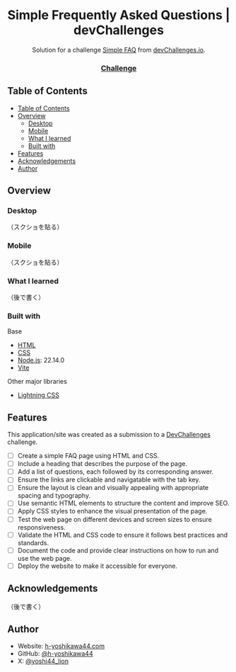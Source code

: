 <!-- Please update value in the {}  -->

<h1 align="center">Simple Frequently Asked Questions | devChallenges</h1>

<div align="center">
   Solution for a challenge <a href="https://devchallenges.io/challenge/simple-faq-challenge" target="_blank">Simple FAQ</a> from <a href="http://devchallenges.io" target="_blank">devChallenges.io</a>.
</div>

<div align="center">
  <h3>
    <!-- <a href="{https://your-demo-link.your-domain}">
      Demo
    </a>
    <span> | </span> -->
    <!-- <a href="{https://your-url-to-the-solution}">
      Solution
    </a>
    <span> | </span> -->
    <a href="https://devchallenges.io/challenge/simple-faq-challenge">
      Challenge
    </a>
  </h3>
</div>

<!-- TABLE OF CONTENTS -->

## Table of Contents

- [Table of Contents](#table-of-contents)
- [Overview](#overview)
  - [Desktop](#desktop)
  - [Mobile](#mobile)
  - [What I learned](#what-i-learned)
  - [Built with](#built-with)
- [Features](#features)
- [Acknowledgements](#acknowledgements)
- [Author](#author)

<!-- OVERVIEW -->

## Overview

<!--
Introduce your projects by taking a screenshot or a gif. Try to tell visitors a story about your project by answering:

- What have you learned/improved?
- Your wisdom? :)
-->

### Desktop

（スクショを貼る）

### Mobile

（スクショを貼る）

### What I learned

<!-- Use this section to recap over some of your major learnings while working through this project. Writing these out and providing code samples of areas you want to highlight is a great way to reinforce your own knowledge. -->

（後で書く）

### Built with

<!-- This section should list any major frameworks that you built your project using. Here are a few examples.-->

Base

- [HTML](https://developer.mozilla.org/ja/docs/Web/HTML)
- [CSS](https://developer.mozilla.org/ja/docs/Web/CSS)
- [Node.js](https://nodejs.org/): 22.14.0
- [Vite](https://ja.vitejs.dev/)

Other major libraries

- [Lightning CSS](https://lightningcss.dev/)

## Features

<!-- List the features of your application or follow the template. Don't share the figma file here :) -->

This application/site was created as a submission to a [DevChallenges](https://devchallenges.io/challenges-dashboard) challenge.

- [ ] Create a simple FAQ page using HTML and CSS.
- [ ] Include a heading that describes the purpose of the page.
- [ ] Add a list of questions, each followed by its corresponding answer.
- [ ] Ensure the links are clickable and navigatable with the tab key.
- [ ] Ensure the layout is clean and visually appealing with appropriate spacing and typography.
- [ ] Use semantic HTML elements to structure the content and improve SEO.
- [ ] Apply CSS styles to enhance the visual presentation of the page.
- [ ] Test the web page on different devices and screen sizes to ensure responsiveness.
- [ ] Validate the HTML and CSS code to ensure it follows best practices and standards.
- [ ] Document the code and provide clear instructions on how to run and use the web page.
- [ ] Deploy the website to make it accessible for everyone.

## Acknowledgements

<!-- This section should list any articles or add-ons/plugins that helps you to complete the project. This is optional but it will help you in the future. For exmpale -->

（後で書く）

## Author

- Website: [h-yoshikawa44.com](https://h-yoshikawa44.com)
- GitHub: [@h-yoshikawa44](https://github.com/h-yoshikawa44)
- X: [@yoshi44_lion](https://x.com/yoshi44_lion)
